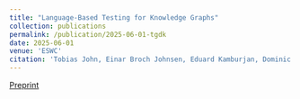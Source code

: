 ```yaml
---
title: "Language-Based Testing for Knowledge Graphs"
collection: publications
permalink: /publication/2025-06-01-tgdk
date: 2025-06-01
venue: 'ESWC'
citation: 'Tobias John, Einar Broch Johnsen, Eduard Kamburjan, Dominic Steinhöfel. (2025). <b>ESWC</b>, Springer.'
---
```


[Preprint](/files/concur2023.pdf)